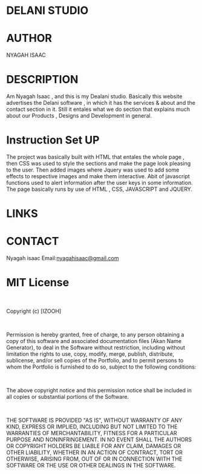 
# DELANI STUDIO

# AUTHOR
NYAGAH ISAAC

# DESCRIPTION
Am Nyagah Isaac , and this is my Dealani studio. Basically this website advertises the Delani software ,
in which it has the services & about and the contact section in  it.
Still it entales what we do section that explains much about our Products , Designs and Development in general.

# Instruction Set UP
The project was basically built with HTML that entales the whole page , then CSS was used to style the sections and make the page look pleasing to the user.
Then added images where Jquery was used to add some effects to respective images and make them interactive.
Abit of javascript functions used to alert information after the user keys in some information.
The page basically runs by use of HTML , CSS, JAVASCRIPT and JQUERY.

# LINKS

# CONTACT
Nyagah isaac
Email:nyagahisaac@gmail.com


# MIT License

​

Copyright (c) [IZOOH] 

​

Permission is hereby granted, free of charge, to any person obtaining a copy of this software and associated documentation files (Akan Name Generator), to deal in the Software without restriction, including without limitation the rights to use, copy, modify, merge, publish, distribute, sublicense, and/or sell copies of the Portfolio, and to permit persons to whom the Portfolio is furnished to do so, subject to the following conditions:

​

The above copyright notice and this permission notice shall be included in all copies or substantial portions of the Software.

​

THE SOFTWARE IS PROVIDED "AS IS", WITHOUT WARRANTY OF ANY KIND, EXPRESS OR IMPLIED, INCLUDING BUT NOT LIMITED TO THE WARRANTIES OF MERCHANTABILITY, FITNESS FOR A PARTICULAR PURPOSE AND NONINFRINGEMENT. IN NO EVENT SHALL THE AUTHORS OR COPYRIGHT HOLDERS BE LIABLE FOR ANY CLAIM, DAMAGES OR OTHER LIABILITY, WHETHER IN AN ACTION OF CONTRACT, TORT OR OTHERWISE, ARISING FROM, OUT OF OR IN CONNECTION WITH THE SOFTWARE OR THE USE OR OTHER DEALINGS IN THE SOFTWARE.

    














